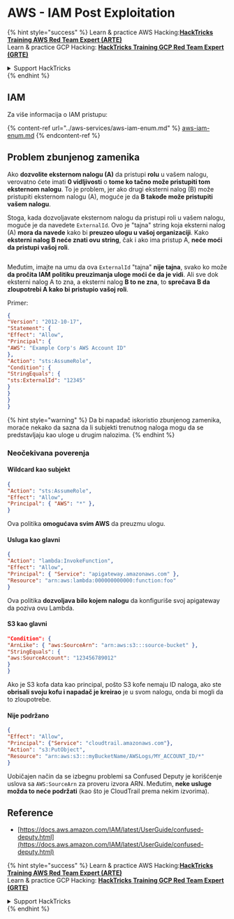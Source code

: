 # AWS - IAM Post Exploitation

{% hint style="success" %}
Learn & practice AWS Hacking:<img src="../../../.gitbook/assets/image (1) (1) (1).png" alt="" data-size="line">[**HackTricks Training AWS Red Team Expert (ARTE)**](https://training.hacktricks.xyz/courses/arte)<img src="../../../.gitbook/assets/image (1) (1) (1).png" alt="" data-size="line">\
Learn & practice GCP Hacking: <img src="../../../.gitbook/assets/image (2).png" alt="" data-size="line">[**HackTricks Training GCP Red Team Expert (GRTE)**<img src="../../../.gitbook/assets/image (2).png" alt="" data-size="line">](https://training.hacktricks.xyz/courses/grte)

<details>

<summary>Support HackTricks</summary>

* Check the [**subscription plans**](https://github.com/sponsors/carlospolop)!
* **Join the** 💬 [**Discord group**](https://discord.gg/hRep4RUj7f) or the [**telegram group**](https://t.me/peass) or **follow** us on **Twitter** 🐦 [**@hacktricks\_live**](https://twitter.com/hacktricks_live)**.**
* **Share hacking tricks by submitting PRs to the** [**HackTricks**](https://github.com/carlospolop/hacktricks) and [**HackTricks Cloud**](https://github.com/carlospolop/hacktricks-cloud) github repos.

</details>
{% endhint %}

## IAM

Za više informacija o IAM pristupu:

{% content-ref url="../aws-services/aws-iam-enum.md" %}
[aws-iam-enum.md](../aws-services/aws-iam-enum.md)
{% endcontent-ref %}

## Problem zbunjenog zamenika

Ako **dozvolite eksternom nalogu (A)** da pristupi **rolu** u vašem nalogu, verovatno ćete imati **0 vidljivosti** o **tome ko tačno može pristupiti tom eksternom nalogu**. To je problem, jer ako drugi eksterni nalog (B) može pristupiti eksternom nalogu (A), moguće je da **B takođe može pristupiti vašem nalogu**.

Stoga, kada dozvoljavate eksternom nalogu da pristupi roli u vašem nalogu, moguće je da navedete `ExternalId`. Ovo je "tajna" string koja eksterni nalog (A) **mora da navede** kako bi **preuzeo ulogu u vašoj organizaciji**. Kako **eksterni nalog B neće znati ovu string**, čak i ako ima pristup A, **neće moći da pristupi vašoj roli**.

<figure><img src="../../../.gitbook/assets/image (95).png" alt=""><figcaption></figcaption></figure>

Međutim, imajte na umu da ova `ExternalId` "tajna" **nije tajna**, svako ko može **da pročita IAM politiku preuzimanja uloge moći će da je vidi**. Ali sve dok eksterni nalog A to zna, a eksterni nalog **B to ne zna**, to **sprečava B da zloupotrebi A kako bi pristupio vašoj roli**.

Primer:
```json
{
"Version": "2012-10-17",
"Statement": {
"Effect": "Allow",
"Principal": {
"AWS": "Example Corp's AWS Account ID"
},
"Action": "sts:AssumeRole",
"Condition": {
"StringEquals": {
"sts:ExternalId": "12345"
}
}
}
}
```
{% hint style="warning" %}
Da bi napadač iskoristio zbunjenog zamenika, moraće nekako da sazna da li subjekti trenutnog naloga mogu da se predstavljaju kao uloge u drugim nalozima.
{% endhint %}

### Neočekivana poverenja

#### Wildcard kao subjekt
```json
{
"Action": "sts:AssumeRole",
"Effect": "Allow",
"Principal": { "AWS": "*" },
}
```
Ova politika **omogućava svim AWS** da preuzmu ulogu.

#### Usluga kao glavni
```json
{
"Action": "lambda:InvokeFunction",
"Effect": "Allow",
"Principal": { "Service": "apigateway.amazonaws.com" },
"Resource": "arn:aws:lambda:000000000000:function:foo"
}
```
Ova politika **dozvoljava bilo kojem nalogu** da konfiguriše svoj apigateway da poziva ovu Lambda.

#### S3 kao glavni
```json
"Condition": {
"ArnLike": { "aws:SourceArn": "arn:aws:s3:::source-bucket" },
"StringEquals": {
"aws:SourceAccount": "123456789012"
}
}
```
Ako je S3 kofa data kao principal, pošto S3 kofe nemaju ID naloga, ako ste **obrisali svoju kofu i napadač je kreirao** je u svom nalogu, onda bi mogli da to zloupotrebe.

#### Nije podržano
```json
{
"Effect": "Allow",
"Principal": {"Service": "cloudtrail.amazonaws.com"},
"Action": "s3:PutObject",
"Resource": "arn:aws:s3:::myBucketName/AWSLogs/MY_ACCOUNT_ID/*"
}
```
Uobičajen način da se izbegnu problemi sa Confused Deputy je korišćenje uslova sa `AWS:SourceArn` za proveru izvora ARN. Međutim, **neke usluge možda to neće podržati** (kao što je CloudTrail prema nekim izvorima).

## Reference

* [https://docs.aws.amazon.com/IAM/latest/UserGuide/confused-deputy.html](https://docs.aws.amazon.com/IAM/latest/UserGuide/confused-deputy.html)

{% hint style="success" %}
Learn & practice AWS Hacking:<img src="../../../.gitbook/assets/image (1) (1) (1).png" alt="" data-size="line">[**HackTricks Training AWS Red Team Expert (ARTE)**](https://training.hacktricks.xyz/courses/arte)<img src="../../../.gitbook/assets/image (1) (1) (1).png" alt="" data-size="line">\
Learn & practice GCP Hacking: <img src="../../../.gitbook/assets/image (2).png" alt="" data-size="line">[**HackTricks Training GCP Red Team Expert (GRTE)**<img src="../../../.gitbook/assets/image (2).png" alt="" data-size="line">](https://training.hacktricks.xyz/courses/grte)

<details>

<summary>Support HackTricks</summary>

* Check the [**subscription plans**](https://github.com/sponsors/carlospolop)!
* **Join the** 💬 [**Discord group**](https://discord.gg/hRep4RUj7f) or the [**telegram group**](https://t.me/peass) or **follow** us on **Twitter** 🐦 [**@hacktricks\_live**](https://twitter.com/hacktricks_live)**.**
* **Share hacking tricks by submitting PRs to the** [**HackTricks**](https://github.com/carlospolop/hacktricks) and [**HackTricks Cloud**](https://github.com/carlospolop/hacktricks-cloud) github repos.

</details>
{% endhint %}
